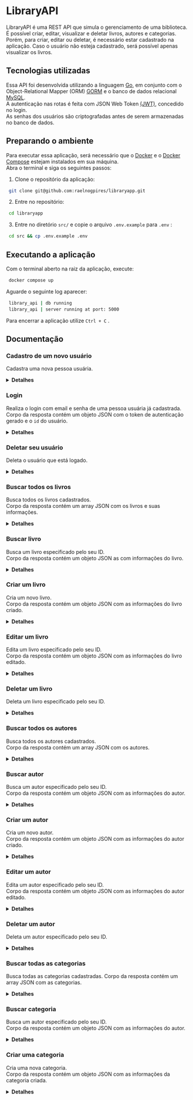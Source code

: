 # LibraryAPI

LibraryAPI é uma REST API que simula o gerenciamento de uma biblioteca. É possível criar, editar, visualizar e deletar livros, autores e categorias. Porém, para criar, editar ou deletar, é necessário estar cadastrado na aplicação. Caso o usuário não esteja cadastrado, será possível apenas visualizar os livros.

## Tecnologias utilizadas
Essa API foi desenvolvida utilizando a linguagem [Go](https://go.dev/), em conjunto com o Object-Relational Mapper (ORM) [GORM](https://gorm.io/) e o banco de dados relacional [MySQL](https://www.mysql.com/).  
A autenticação nas rotas é feita com JSON Web Token [(JWT)](https://jwt.io/), concedido no login.  
As senhas dos usuários são criptografadas antes de serem armazenadas no banco de dados.

## Preparando o ambiente
Para executar essa aplicação, será necessário que o [Docker](https://docs.docker.com/engine/install/) e o [Docker Compose](https://docs.docker.com/compose/install/) estejam instalados em sua máquina.  
Abra o terminal e siga os seguintes passos:

1. Clone o repositório da aplicação:
```sh
 git clone git@github.com:raelnogpires/libraryapp.git
```
2. Entre no repositório:
```sh
 cd libraryapp
```
3. Entre no diretório `src/` e copie o arquivo `.env.example` para `.env` :
```sh
 cd src && cp .env.example .env
```

## Executando a aplicação
Com o terminal aberto na raiz da aplicação, execute:
```sh
 docker compose up
```
Aguarde o seguinte log aparecer:
```sh
 library_api | db running
 library_api | server running at port: 5000
```
Para encerrar a aplicação utilize `Ctrl + C` .

## Documentação

### Cadastro de um novo usuário
Cadastra uma nova pessoa usuária.  

<details>
  <summary><strong>Detalhes</strong></summary>

#### URL
```sh
 POST http://localhost:5000/api/v1/register
```

#### Parâmetros

##### Body
| **Parâmetro** | **Tipo** | **Descrição**                                         |
|:--------------|:---------|:------------------------------------------------------|
| username      | string   | Nome/apelido de usuário. **Obrigatório**.             |
| email         | string   | Email no formato "user@library.com". **Obrigatório**. |
| password      | string   | Senha do usuário. **Obrigatório**.                    |

#### Códigos de status da resposta
| **Código** | **Descrição**                      |
|:-----------|:-----------------------------------|
| 201        | user registered with success       |
| 400        | invalid request body               |
| 400        | email already registered           |

#### Exemplo
Requisição:
```json
 {
   "username": "reader",
   "email": "ilovebooks@lispector.com",
   "password": "1d5as15d"
 }
```

Resposta:
```json
 {
   "message": "user registered with success",
 }
```

</details>

### Login
Realiza o login com email e senha de uma pessoa usuária já cadastrada.  
Corpo da resposta contém um objeto JSON com o token de autenticação gerado e o `id` do usuário.

<details>
  <summary><strong>Detalhes</strong></summary>

#### URL
```sh
 POST http://localhost:5000/api/v1/login
```

#### Parâmetros

##### Body
| **Parâmetro** | **Tipo** | **Descrição**                                         |
|:--------------|:---------|:------------------------------------------------------|
| email         | string   | Email da pessoa usuária. **Obrigatório**.             |
| password      | string   | Senha da pessoa usuária. **Obrigatório**.             |

#### Códigos de status da resposta
| **Código** | **Descrição**                      |
|:-----------|:-----------------------------------|
| 200        | token generated with success       |
| 400        | invalid credentials                |
| 404        | user not found                     |

#### Exemplo
Requisição:
```json
 {
   "email": "ilovebooks@lispector.com",
   "password": "1d5as15d"
 }
```

Resposta:
```json
 {
   "token": "eyJhbGciOiJIUzI1NiIsInR5cCI6IkpXVCJ9.eyJzdWIiOjIsImV4cCI6MTY1MzY5MDQ2MCwiaWF0IjoxNjUzNjY4ODYwLCJpc3MiOiJsaWJyYXJ5In0.kp7TQZmRHz-5ENJMa9KZ0mRVg35Xd8sm08WKmX_MFXg",
   "user_id": 1
 }
```

</details>

### Deletar seu usuário
Deleta o usuário que está logado.

<details>
  <summary><strong>Detalhes</strong></summary>

#### URL
```sh
 DELETE http://localhost:5000/api/v1/user/me
```

#### Autorização
Requer token de autenticação no campo `Token` do `Bearer Token` .

#### Parâmetros
Nenhum.

#### Códigos de status da resposta
| **Código** | **Descrição**                      |
|:-----------|:-----------------------------------|
| 204        | user deleted with success          |
| 401        | invalid token                      |
| 404        | token not found                    |
| 404        | user not found                     |

#### Exemplo
Requisição:  
![deleteMe](./readme_utils/deleteMe.png)

</details>

### Buscar todos os livros
Busca todos os livros cadastrados.  
Corpo da resposta contém um array JSON com os livros e suas informações.

<details>
  <summary><strong>Detalhes</strong></summary>

#### URL
```sh
 GET http://localhost:5000/api/v1/books
```

#### Autorização
Requer token de autenticação no campo `Token` do `Bearer Token` .

#### Parâmetros
Nenhum.

#### Campos da resposta
| **Parâmetro** | **Tipo** | **Descrição**                                         |
|:--------------|:---------|:------------------------------------------------------|
| id            | int      | ID do livro.                                          |
| name          | string   | Nome do livro.                                        |
| description   | string   | Sinopse do livro.                                     |
| category_id   | int      | ID da categoria que o livro pertence.                 |
| category_name | string   | Nome da categoria que o livro pertence.               |
| author_id     | int      | ID da pessoa autora.                                  |
| author_name   | string   | Nome da pessoa autora.                                |
| img_url       | string   | URL da imagem do livro.                               |

#### Códigos de status da resposta
| **Código** | **Descrição**                      |
|:-----------|:-----------------------------------|
| 200        | books returned with success        |
| 401        | invalid token                      |
| 404        | token not found                    |

#### Exemplo
Requisição:  
![getAllBooks](./readme_utils/getAllBooks.png)

Resposta:
```json
 [
   {
     "id": 1,
     "name": "Sentimento do mundo",
     "description": "O Drummond de Sentimento do mundo oscila entre diversos polos: cidade x interior, atualidade x memórias, eu x mundo. Perfeita depuração dos livros anteriores, este é um verdadeiro marco.",
     "category_id": 6,
     "category_name": "Poesia",
     "author_id": 2,
     "author_name": "Carlos Drummond de Andrade",
     "img_url": "https://images-na.ssl-images-amazon.com/images/I/41Q6T14Y0EL._SX324_BO1,204,203,200_.jpg"
   },
   {
     "id": 2,
     "name": "Crime e Castigo",
     "description": "Crime e Castigo é a obra mais célebre de Fyodor Dostoevsky. Neste livro, Raskólnikov, um jovem estudante, pobre e desesperado, perambula pelas ruas de São Petersburgo até cometer um crime que tentará justificar por uma teoria: grandes homens, como César ou Napoleão, foram assassinos absolvidos pela História.",
     "category_id": 5,
     "category_name": "Literatura Russa",
     "author_id": 4,
     "author_name": "Fyodor Dostoevsky",
     "img_url": "https://images-na.ssl-images-amazon.com/images/I/517DdyXpc5L._SX348_BO1,204,203,200_.jpg"
   },
 ]
```

</details>

### Buscar livro
Busca um livro especificado pelo seu ID.  
Corpo da resposta contém um objeto JSON as com informações do livro.

<details>
  <summary><strong>Detalhes</strong></summary>

#### URL
```sh
 GET http://localhost:5000/api/v1/books/{id}
```

#### Autorização
Requer token de autenticação no campo `Token` do `Bearer Token` .

#### Parâmetros

##### Path
| **Campo** | **Tipo** | **Descrição**              |
|:----------|:---------|:---------------------------|
| id        | int      | ID do livro a ser buscado. |

#### Campos da resposta
| **Parâmetro** | **Tipo** | **Descrição**                                         |
|:--------------|:---------|:------------------------------------------------------|
| id            | int      | ID do livro.                                          |
| name          | string   | Nome do livro.                                        |
| description   | string   | Sinopse do livro.                                     |
| category_id   | int      | ID da categoria que o livro pertence.                 |
| category_name | string   | Nome da categoria que o livro pertence.               |
| author_id     | int      | ID da pessoa autora.                                  |
| author_name   | string   | Nome da pessoa autora.                                |
| img_url       | string   | URL da imagem do livro.                               |

#### Códigos de status da resposta
| **Código** | **Descrição**                      |
|:-----------|:-----------------------------------|
| 200        | book returned with success         |
| 401        | invalid token                      |
| 404        | token not found                    |
| 404        | book not found                     |

#### Exemplo

Requisição:  
![getBookById](./readme_utils/getBookById.png)

Resposta:  
```json
 {
   "id": 2,
   "name": "Crime e Castigo",
   "description": "Crime e Castigo é a obra mais célebre de Fyodor Dostoevsky. Neste livro, Raskólnikov, um jovem estudante, pobre e desesperado, perambula pelas ruas de São Petersburgo até cometer um crime que tentará justificar por uma teoria: grandes homens, como César ou Napoleão, foram assassinos absolvidos pela História.",
   "category_id": 5,
   "category_name": "Literatura Russa",
   "author_id": 4,
   "author_name": "Fyodor Dostoevsky",
   "img_url": "https://images-na.ssl-images-amazon.com/images/I/517DdyXpc5L._SX348_BO1,204,203,200_.jpg"
 }
```

</details>

### Criar um livro
Cria um novo livro.  
Corpo da resposta contém um objeto JSON com as informações do livro criado.

<details>
  <summary><strong>Detalhes</strong></summary>

#### URL
```sh
 POST http://localhost:5000/api/v1/books
```

#### Autorização
Requer token de autenticação no campo `Token` do `Bearer Token` .

#### Parâmetros

##### Body
| **Parâmetro** | **Tipo** | **Descrição**                                         |
|:--------------|:---------|:------------------------------------------------------|
| name          | string   | Nome do livro. **Obrigatório**                        |
| description   | string   | Sinopse do livro. **Obrigatório**                     |
| category_id   | int      | ID da categoria que o livro pertence. **Obrigatório** |
| author_id     | int      | ID da pessoa autora. **Obrigatório**                  |
| img_url       | string   | URL da imagem do livro. **Obrigatório**               |

#### Campos da resposta
| **Parâmetro** | **Tipo** | **Descrição**                                         |
|:--------------|:---------|:------------------------------------------------------|
| id            | int      | ID do livro.                                          |
| name          | string   | Nome do livro.                                        |
| description   | string   | Sinopse do livro.                                     |
| category_id   | int      | ID da categoria que o livro pertence.                 |
| author_id     | int      | ID da pessoa autora.                                  |
| img_url       | string   | URL da imagem do livro.                               |

#### Códigos de status da resposta
| **Código** | **Descrição**                      |
|:-----------|:-----------------------------------|
| 201        | book created with success          |
| 400        | invalid request body               |
| 401        | invalid token                      |
| 404        | token not found                    |

#### Exemplo
Requisição:
```json
 {
   "name": "O idiota",
   "description": "Publicado originalmente em 1868, este é um desses livros em que o leitor reconhece de imediato a marca do gênio. Nele, o autor russo constrói um dos personagens mais impressionantes de toda a literatura mundial ― o humanista e epilético príncipe Míchkin, mescla de Cristo e Dom Quixote, cuja compaixão sem limites vai se chocar com o desregramento mundano de Rogójin e a beleza enlouquecedora de Nastácia Filíppovna.",
   "category_id": 5,
   "author_id": 4,
   "img_url": "https://images-na.ssl-images-amazon.com/images/I/51EuSosoqJL._SX346_BO1,204,203,200_.jpg"
 }
```

Resposta:
```json
 {
   "id": 3,
   "name": "O idiota",
   "description": "Publicado originalmente em 1868, este é um desses livros em que o leitor reconhece de imediato a marca do gênio. Nele, o autor russo constrói um dos personagens mais impressionantes de toda a literatura mundial ― o humanista e epilético príncipe Míchkin, mescla de Cristo e Dom Quixote, cuja compaixão sem limites vai se chocar com o desregramento mundano de Rogójin e a beleza enlouquecedora de Nastácia Filíppovna.",
   "category_id": 5,
   "author_id": 4,
   "img_url": "https://images-na.ssl-images-amazon.com/images/I/51EuSosoqJL._SX346_BO1,204,203,200_.jpg"
 }
```

</details>

### Editar um livro
Edita um livro especificado pelo seu ID.  
Corpo da resposta contém um objeto JSON com as informações do livro editado.

<details>
  <summary><strong>Detalhes</strong></summary>

#### URL
```sh
 PUT http://localhost:5000/api/v1/books/{id}
```

#### Autorização
Requer token de autenticação no campo `Token` do `Bearer Token` .

#### Parâmetros

##### Path
| **Campo** | **Tipo** | **Descrição**              |
|:----------|:---------|:---------------------------|
| id        | int      | ID do livro a ser editado. |

##### Body
| **Parâmetro** | **Tipo** | **Descrição**                                         |
|:--------------|:---------|:------------------------------------------------------|
| name          | string   | Nome do livro. **Obrigatório**                        |
| description   | string   | Sinopse do livro. **Obrigatório**                     |
| category_id   | int      | ID da categoria que o livro pertence. **Obrigatório** |
| author_id     | int      | ID da pessoa autora. **Obrigatório**                  |
| img_url       | string   | URL da imagem do livro. **Obrigatório**               |

#### Campos da resposta
| **Parâmetro** | **Tipo** | **Descrição**                                         |
|:--------------|:---------|:------------------------------------------------------|
| id            | int      | ID do livro.                                          |
| name          | string   | Nome do livro.                                        |
| description   | string   | Sinopse do livro.                                     |
| category_id   | int      | ID da categoria que o livro pertence.                 |
| author_id     | int      | ID da pessoa autora.                                  |
| img_url       | string   | URL da imagem do livro.                               |

#### Códigos de status da resposta
| **Código** | **Descrição**                      |
|:-----------|:-----------------------------------|
| 200        | book edited with success           |
| 400        | invalid request body               |
| 401        | invalid token                      |
| 404        | token not found                    |

Requisição:  
`http://localhost:5000/api/v1/books/3`  
```json
 {
   "name": "The idiot",
   "description": "A book written by Fyodor Dostoevsky.",
   "category_id": 5,
   "author_id": 4,
   "img_url": "https://images-na.ssl-images-amazon.com/images/I/51EuSosoqJL._SX346_BO1,204,203,200_.jpg"
 }
```

Reposta:
```json
 {
   "id": 3,
   "name": "The idiot",
   "description": "A book written by Fyodor Dostoevsky.",
   "category_id": 5,
   "author_id": 4,
   "img_url": "https://images-na.ssl-images-amazon.com/images/I/51EuSosoqJL._SX346_BO1,204,203,200_.jpg"
 }
```

</details>

### Deletar um livro
Deleta um livro especificado pelo seu ID.

<details>
  <summary><strong>Detalhes</strong></summary>

#### URL
```sh
 DELETE http://localhost:5000/api/v1/books/{id}
```

#### Autorização
Requer token de autenticação no campo `Token` do `Bearer Token` .

#### Parâmetros

##### Path
| **Campo** | **Tipo** | **Descrição**               |
|:----------|:---------|:----------------------------|
| id        | int      | ID do livro a ser deletado. |

#### Campos da resposta
Nenhum.

#### Códigos de status da resposta
| **Código** | **Descrição**                      |
|:-----------|:-----------------------------------|
| 204        | book deleted with success          |
| 401        | invalid token                      |
| 404        | token not found                    |
| 404        | book not found                     |

</details>

### Buscar todos os autores
Busca todos os autores cadastrados.  
Corpo da resposta contém um array JSON com os autores.

<details>
  <summary><strong>Detalhes</strong></summary>

#### URL
```sh
 GET http://localhost:5000/api/v1/authors
```

#### Autorização
Requer token de autenticação no campo `Token` do `Bearer Token` .

#### Parâmetros
Nenhum.

#### Campos da resposta
| **Parâmetro** | **Tipo** | **Descrição**                                         |
|:--------------|:---------|:------------------------------------------------------|
| id            | int      | ID do autor.                                          |
| name          | string   | Nome do autor.                                        |

#### Códigos de status da resposta
| **Código** | **Descrição**                      |
|:-----------|:-----------------------------------|
| 200        | authors returned with success      |
| 401        | invalid token                      |
| 404        | token not found                    |

#### Exemplo
Requisição:  
![getAllAuthors](./readme_utils/getAllAuthors.png)

Resposta:  
```json
 [
   {
     "id": 1,
     "name": "Clarice Lispector",
   },
   {
     "id": 2,
     "name": "Carlos Drummond de Andrade",
   }
 ]
```

</details>

### Buscar autor
Busca um autor especificado pelo seu ID.  
Corpo da resposta contém um objeto JSON com as informações do autor.

<details>
  <summary><strong>Detalhes</strong></summary>

#### URL
```sh
 GET http://localhost:5000/api/v1/authors/{id}
```

#### Autorização
Requer token de autenticação no campo `Token` do `Bearer Token` .

#### Parâmetros

##### Path
| **Campo** | **Tipo** | **Descrição**               |
|:----------|:---------|:----------------------------|
| id        | int      | ID do autor a ser buscado.  |

#### Campos da resposta
| **Parâmetro** | **Tipo** | **Descrição**                                         |
|:--------------|:---------|:------------------------------------------------------|
| id            | int      | ID do autor.                                          |
| name          | string   | Nome do autor.                                        |

#### Códigos de status da resposta
| **Código** | **Descrição**                      |
|:-----------|:-----------------------------------|
| 200        | author returned with success       |
| 401        | invalid token                      |
| 404        | token not found                    |
| 404        | author not found                   |

#### Exemplo
Requisição:  
![getAuthorById](./readme_utils/getAuthorById.png)

Resposta:
```json
 {
   "id": 2,
   "name": "Carlos Drummond de Andrade"
 }
```

</details>

### Criar um autor
Cria um novo autor.  
Corpo da resposta contém um objeto JSON com as informações do autor criado.

<details>
  <summary><strong>Detalhes</strong></summary>

#### URL
```sh
 POST http://localhost:5000/api/v1/authors
```

#### Autorização
Requer token de autenticação no campo `Token` do `Bearer Token` .

#### Parâmetros

##### Body
| **Parâmetro** | **Tipo** | **Descrição**                                         |
|:--------------|:---------|:------------------------------------------------------|
| name          | string   | Nome do autor. **Obrigatório**                        |

#### Campos da resposta
| **Parâmetro** | **Tipo** | **Descrição**                                         |
|:--------------|:---------|:------------------------------------------------------|
| id            | int      | ID do autor.                                          |
| name          | string   | Nome do autor.                                        |

#### Códigos de status da resposta
| **Código** | **Descrição**                      |
|:-----------|:-----------------------------------|
| 201        | author created with success        |
| 400        | invalid request body               |
| 401        | invalid token                      |
| 404        | token not found                    |

#### Exemplo
Requisição:
```json
 {
   "name": "J. R. R. Tolkien"
 }
```

Resposta:
```json
 {
   "id": 3,
   "name": "J. R. R. Tolkien"
 }
```

</details>

### Editar um autor
Edita um autor especificado pelo seu ID.  
Corpo da resposta contém um objeto JSON com as informações do autor editado.

<details>
  <summary><strong>Detalhes</strong></summary>

#### URL
```sh
 PUT http://localhost:5000/api/v1/authors/{id}
```

#### Autorização
Requer token de autenticação no campo `Token` do `Bearer Token` .

#### Parâmetros

##### Path
| **Campo** | **Tipo** | **Descrição**              |
|:----------|:---------|:---------------------------|
| id        | int      | ID do autor a ser editado. |

##### Body
| **Parâmetro** | **Tipo** | **Descrição**                                         |
|:--------------|:---------|:------------------------------------------------------|
| name          | string   | Nome do autor. **Obrigatório**                        |

#### Campos da resposta
| **Parâmetro** | **Tipo** | **Descrição**                                         |
|:--------------|:---------|:------------------------------------------------------|
| id            | int      | ID do autor.                                          |
| name          | string   | Nome do autor.                                        |

#### Códigos de status da resposta
| **Código** | **Descrição**                      |
|:-----------|:-----------------------------------|
| 200        | author edited with success         |
| 400        | invalid request body               |
| 401        | invalid token                      |
| 404        | token not found                    |
| 404        | author not found                   |

#### Exemplo
Requisição:  
`http://localhost:5000/api/v1/authors/3`  
```json
 {
   "name": "George R. R. Martin"
 }
```

Resposta:
```json
 {
   "id": 3,
   "name": "George R. R. Martin"
 }
```

</details>

### Deletar um autor
Deleta um autor especificado pelo seu ID.

<details>
  <summary><strong>Detalhes</strong></summary>

#### URL
```sh
 DELETE http://localhost:5000/api/v1/authors/{id}
```

#### Autorização
Requer token de autenticação no campo `Token` do `Bearer Token` .

#### Parâmetros

##### Path
| **Campo** | **Tipo** | **Descrição**               |
|:----------|:---------|:----------------------------|
| id        | int      | ID do autor a ser deletado. |

#### Campos da resposta
Nenhum.

#### Códigos de status da resposta
| **Código** | **Descrição**                      |
|:-----------|:-----------------------------------|
| 204        | author deleted with success        |
| 401        | invalid token                      |
| 404        | token not found                    |
| 404        | author not found                   |

</details>

### Buscar todas as categorias
Busca todas as categorias cadastradas.
Corpo da resposta contém um array JSON com as categorias.

<details>
  <summary><strong>Detalhes</strong></summary>

#### URL
```sh
 GET http://localhost:5000/api/v1/categories
```

#### Autorização
Requer token de autenticação no campo `Token` do `Bearer Token` .

#### Parâmetros
Nenhum.

#### Campos da resposta
| **Parâmetro** | **Tipo** | **Descrição**                                         |
|:--------------|:---------|:------------------------------------------------------|
| id            | int      | ID da categoria.                                      |
| name          | string   | Nome da categoria.                                    |

#### Códigos de status da resposta
| **Código** | **Descrição**                      |
|:-----------|:-----------------------------------|
| 200        | categories returned with success   |
| 401        | invalid token                      |
| 404        | token not found                    |

#### Exemplo
Requisição:
![getAllCategories](./readme_utils/getAllCategories.png)

Resposta:
```json
 [
   {
     "id": 1,
     "name": "Poesia"
   },
   {
     "id": 2,
     "name": "Ficção Literária"
   }
 ]
```

</details>

### Buscar categoria
Busca um autor especificado pelo seu ID.  
Corpo da resposta contém um objeto JSON com as informações do autor.

<details>
  <summary><strong>Detalhes</strong></summary>

#### URL
```sh
 GET http://localhost:5000/api/v1/categories/{id}
```

#### Autorização
Requer token de autenticação no campo `Token` do `Bearer Token` .

#### Parâmetros

##### Path
| **Campo** | **Tipo** | **Descrição**                   |
|:----------|:---------|:--------------------------------|
| id        | int      | ID da categoria a ser buscada.  |

#### Campos da resposta
| **Parâmetro** | **Tipo** | **Descrição**                                         |
|:--------------|:---------|:------------------------------------------------------|
| id            | int      | ID da categoria.                                      |
| name          | string   | Nome da categoria.                                    |

#### Códigos de status da resposta
| **Código** | **Descrição**                      |
|:-----------|:-----------------------------------|
| 200        | category returned with success     |
| 401        | invalid token                      |
| 404        | token not found                    |
| 404        | category not found                 |

#### Exemplo
Requisição:  
![getCategoryById](./readme_utils/getCategoryById.png)

Resposta:
```json
 {
   "id": 2,
   "name": "Ficção Literária"
 }
```

</details>

### Criar uma categoria
Cria uma nova categoria.  
Corpo da resposta contém um objeto JSON com as informações da categoria criada.

<details>
  <summary><strong>Detalhes</strong></summary>

#### URL
```sh
 POST http://localhost:5000/api/v1/categories
```

#### Autorização
Requer token de autenticação no campo `Token` do `Bearer Token` .

#### Parâmetros

##### Body
| **Campo** | **Tipo** | **Descrição**                       |
|:----------|:---------|:------------------------------------|
| name      | string   | Nome da categoria. **Obrigatório**  |

#### Campos da resposta
| **Parâmetro** | **Tipo** | **Descrição**                                         |
|:--------------|:---------|:------------------------------------------------------|
| id            | int      | ID da categoria.                                      |
| name          | string   | Nome da categoria.                                    |

#### Códigos de status da resposta
| **Código** | **Descrição**                      |
|:-----------|:-----------------------------------|
| 201        | category created with success      |
| 400        | invalid request body               |
| 401        | invalid token                      |
| 404        | token not found                    |

#### Exemplo
Requisição:
```json
 {
   "name": "Literatura Russa"
 }
```

Resposta:
```json
 {
   "id": 3,
   "name": "Literatura Russa"
 }
```

</details>
